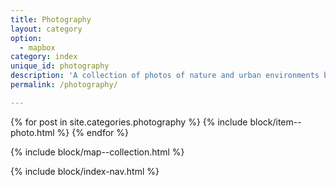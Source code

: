 ```yaml
---
title: Photography
layout: category
option:
  - mapbox
category: index
unique_id: photography
description: 'A collection of photos of nature and urban environments by Oliver Pattison.'
permalink: /photography/

---
```


{% for post in site.categories.photography %}
  {% include block/item--photo.html %}
{% endfor %}

{% include block/map--collection.html %}

{% include block/index-nav.html %}
